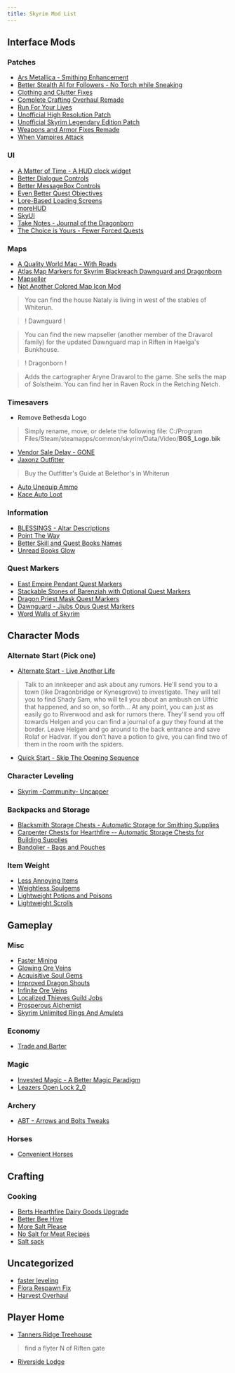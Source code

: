 ```yaml
---
title: Skyrim Mod List
---
```


## Interface Mods

### Patches

* [Ars Metallica - Smithing Enhancement](http://www.nexusmods.com/skyrim/mods/16084/?)
* [Better Stealth AI for Followers - No Torch while Sneaking](http://www.nexusmods.com/skyrim/mods/16531/?)
* [Clothing and Clutter Fixes](http://www.nexusmods.com/skyrim/mods/43053/?)
* [Complete Crafting Overhaul Remade](http://www.nexusmods.com/skyrim/mods/49791/?)
* [Run For Your Lives](http://www.nexusmods.com/skyrim/mods/23906/?)
* [Unofficial High Resolution Patch](http://www.nexusmods.com/skyrim/mods/31255/?)
* [Unofficial Skyrim Legendary Edition Patch](http://www.nexusmods.com/skyrim/mods/71214/?)
* [Weapons and Armor Fixes Remade](http://www.nexusmods.com/skyrim/mods/34093/?)
* [When Vampires Attack](http://www.nexusmods.com/skyrim/mods/28235/?)

### UI

* [A Matter of Time - A HUD clock widget](http://www.nexusmods.com/skyrim/mods/44091)
* [Better Dialogue Controls](http://www.nexusmods.com/skyrim/mods/27371/?)
* [Better MessageBox Controls](http://www.nexusmods.com/skyrim/mods/28170/?)
* [Even Better Quest Objectives](http://www.nexusmods.com/skyrim/mods/32695/?)
* [Lore-Based Loading Screens](http://www.nexusmods.com/skyrim/mods/21265/?)
* [moreHUD](http://www.nexusmods.com/skyrim/mods/51956/?)
* [SkyUI](http://www.nexusmods.com/skyrim/mods/3863/?)
* [Take Notes - Journal of the Dragonborn](http://www.nexusmods.com/skyrim/mods/48375/?)
* [The Choice is Yours - Fewer Forced Quests](http://www.nexusmods.com/skyrim/mods/26359/?)

### Maps

* [A Quality World Map - With Roads](http://www.nexusmods.com/skyrim/mods/4929)
* [Atlas Map Markers for Skyrim Blackreach Dawnguard and Dragonborn](http://www.nexusmods.com/skyrim/mods/14976/?)
* [Mapseller](http://www.nexusmods.com/skyrim/mods/25158/?)
* [Not Another Colored Map Icon Mod](http://www.nexusmods.com/skyrim/mods/26822/?)

> You can find the house Nataly is living in west of the stables of Whiterun.

> ! Dawnguard !

> You can find the new mapseller (another member of the Dravarol family) for the updated Dawnguard map in Riften in Haelga's Bunkhouse.

> ! Dragonborn !

> Adds the cartographer Aryne Dravarol to the game. She sells the map of Solstheim. You can find her in Raven Rock in the Retching Netch.

### Timesavers

* Remove Bethesda Logo

> Simply rename, move, or delete the following file:
> C:/Program Files/Steam/steamapps/common/skyrim/Data/Video/**BGS\_Logo.bik**

* [Vendor Sale Delay - GONE](http://www.nexusmods.com/skyrim/mods/34224)
* [Jaxonz Outfitter](http://www.nexusmods.com/skyrim/mods/24890/?)

> Buy the Outfitter's Guide at Belethor's in Whiterun

* [Auto Unequip Ammo](http://www.nexusmods.com/skyrim/mods/10753)
* [Kace Auto Loot](http://www.nexusmods.com/skyrim/mods/30408/?)

### Information

* [BLESSINGS - Altar Descriptions](http://www.nexusmods.com/skyrim/mods/16887/?)
* [Point The Way](http://www.nexusmods.com/skyrim/mods/33393/?)
* [Better Skill and Quest Books Names](http://www.nexusmods.com/skyrim/mods/10125/?)
* [Unread Books Glow](http://www.nexusmods.com/skyrim/mods/10012/?)

### Quest Markers

* [East Empire Pendant Quest Markers](http://www.nexusmods.com/skyrim/mods/69070/?)
* [Stackable Stones of Barenziah with Optional Quest Markers](http://www.nexusmods.com/skyrim/mods/49056/?)
* [Dragon Priest Mask Quest Markers](http://www.nexusmods.com/skyrim/mods/22647/?)
* [Dawnguard - Jiubs Opus Quest Markers](http://www.nexusmods.com/skyrim/mods/21809/?)
* [Word Walls of Skyrim](http://www.nexusmods.com/skyrim/mods/25440/?)

## Character Mods

### Alternate Start (Pick one)

* [Alternate Start - Live Another Life](http://www.nexusmods.com/skyrim/mods/9557/?)

> Talk to an innkeeper and ask about any rumors. He'll send you to a town (like Dragonbridge or Kynesgrove) to investigate. They will tell you to find Shady Sam, who will tell you about an ambush on Ulfric that happened, and so on, so forth...
> At any point, you can just as easily go to Riverwood and ask for rumors there. They'll send you off towards Helgen and you can find a journal of a guy they found at the border. Leave Helgen and go around to the back entrance and save Rolaf or Hadvar.
> If you don't have a potion to give, you can find two of them in the room with the spiders.

* [Quick Start - Skip The Opening Sequence](http://www.nexusmods.com/skyrim/mods/3325)

### Character Leveling

* [Skyrim -Community- Uncapper](http://www.nexusmods.com/skyrim/mods/1175/?)

### Backpacks and Storage

* [Blacksmith Storage Chests - Automatic Storage for Smithing Supplies](http://www.nexusmods.com/skyrim/mods/18021/?)
* [Carpenter Chests for Hearthfire -- Automatic Storage Chests for Building Supplies](http://www.nexusmods.com/skyrim/mods/26727/?)
* [Bandolier - Bags and Pouches](http://www.nexusmods.com/skyrim/mods/16438/?)

### Item Weight

* [Less Annoying Items](http://www.nexusmods.com/skyrim/mods/4949/?)
* [Weightless Soulgems](http://www.nexusmods.com/skyrim/mods/10483/?)
* [Lightweight Potions and Poisons](http://www.nexusmods.com/skyrim/mods/1036/?)
* [Lightweight Scrolls](http://www.nexusmods.com/skyrim/mods/26959/?)

## Gameplay

### Misc

* [Faster Mining](http://www.nexusmods.com/skyrim/mods/9465)
* [Glowing Ore Veins](http://www.nexusmods.com/skyrim/mods/193)
* [Acquisitive Soul Gems](http://www.nexusmods.com/skyrim/mods/65975/?)
* [Improved Dragon Shouts](http://www.nexusmods.com/skyrim/mods/14353/?)
* [Infinite Ore Veins](http://www.nexusmods.com/skyrim/mods/8505/?)
* [Localized Thieves Guild Jobs](http://www.nexusmods.com/skyrim/mods/14509/?)
* [Prosperous Alchemist](http://www.nexusmods.com/skyrim/mods/38634/?)
* [Skyrim Unlimited Rings And Amulets](http://www.nexusmods.com/skyrim/mods/6703/?)

### Economy

* [Trade and Barter](http://www.nexusmods.com/skyrim/mods/34612/?)

### Magic

* [Invested Magic - A Better Magic Paradigm](http://www.nexusmods.com/skyrim/mods/11397/?)
* [Leazers Open Lock 2\_0](http://www.nexusmods.com/skyrim/mods/36897/?)

### Archery

* [ABT - Arrows and Bolts Tweaks](http://www.nexusmods.com/skyrim/mods/36897/?)

### Horses

* [Convenient Horses](http://www.nexusmods.com/skyrim/mods/14950/?)

## Crafting

### Cooking

* [Berts Hearthfire Dairy Goods Upgrade](http://www.nexusmods.com/skyrim/mods/25239/?)
* [Better Bee Hive](http://www.nexusmods.com/skyrim/mods/28392/?)
* [More Salt Please](http://www.nexusmods.com/skyrim/mods/13321/?)
* [No Salt for Meat Recipes](http://www.nexusmods.com/skyrim/mods/8906/?)
* [Salt sack](http://www.nexusmods.com/skyrim/mods/23948/?)

## Uncategorized

* [faster leveling](http://www.nexusmods.com/skyrim/mods/63828/?)
* [Flora Respawn Fix](http://www.nexusmods.com/skyrim/mods/31268/?)
* [Harvest Overhaul](http://www.nexusmods.com/skyrim/mods/16553/?)

## Player Home

* [Tanners Ridge Treehouse](http://www.nexusmods.com/skyrim/mods/38344/?)

> find a flyter N of Riften gate

* [Riverside Lodge](http://www.nexusmods.com/skyrim/mods/14308/?)
